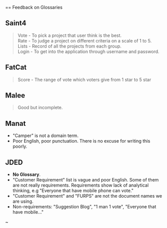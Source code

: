 
== Feedback on Glossaries

Saint4
------
> Vote - To pick a project that user think is the best.  
> Rate - To judge a project on different criteria on a scale of 1 to 5.  
> Lists - Record of all the projects from each group.  
> Login - To get into the application through username and password.  

FatCat
------
> Score - The range of vote which voters give from 1 star to 5 star

Malee
-----
> Good but incomplete.

Manat
-----
* "Camper" is not a domain term.
* Poor English, poor punctuation.  There is no excuse for writing this poorly.

JDED
-----
* **No Glossary**.
* "Customer Requirement" list is vague and poor English. Some of them are not really requirements. Requirements show lack of analytical thinking, e.g "Everyone that have mobile phone can vote."
* "Customer Requirement" and "FURPS" are not the document names we are using.
* Non-requirements: "Suggestion Blog", "1 man 1 vote", "Everyone that have mobile..."

~                        
